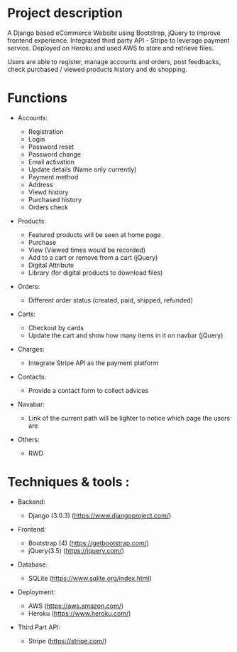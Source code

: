 # Project description
A Django based eCommerce Website using Bootstrap, jQuery to improve frontend experience. Integrated third party API - Stripe to leverage payment service. Deployed on Heroku and used AWS to store and retrieve files.

Users are able to register, manage accounts and orders, post feedbacks, check purchased / viewed products history and do shopping.

# Functions
- Accounts:
   - Registration
   - Login
   - Password reset
   - Password change
   - Email activation
   - Update details (Name only currently)
   - Payment method
   - Address
   - Viewd history
   - Purchased history
   - Orders check

- Products:
   - Featured products will be seen at home page
   - Purchase
   - View (Viewed times would be recorded)
   - Add to a cart or remove from a cart (jQuery)
   - Digital Attribute
   - Library (for digital products to download files)

- Orders:
   - Different order status (created, paid, shipped, refunded)

- Carts:
   - Checkout by cards
   - Update the cart and show how many items in it on navbar (jQuery)

- Charges:
   - Integrate Stripe API as the payment platform

- Contacts:
   - Provide a contact form to collect advices

- Navabar:
   - Link of the current path will be lighter to notice which page the users are

- Others:
   - RWD

# Techniques & tools :

- Backend:
   - Django (3.0.3) (https://www.djangoproject.com/)

- Frontend:
   - Bootstrap (4) (https://getbootstrap.com/)
   - jQuery(3.5) (https://jquery.com/)

- Database:
   - SQLite (https://www.sqlite.org/index.html)

- Deployment:

   - AWS (https://aws.amazon.com/)
   - Heroku (https://www.heroku.com/)

- Third Part API:
   - Stripe (https://stripe.com/)
